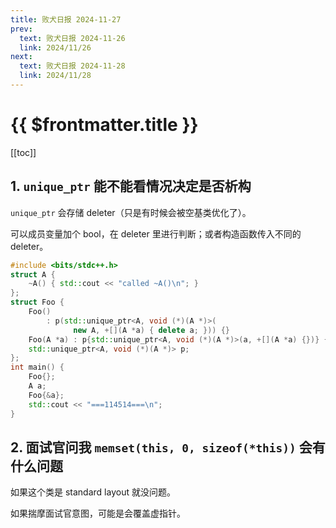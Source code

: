 ```yaml
---
title: 败犬日报 2024-11-27
prev:
  text: 败犬日报 2024-11-26
  link: 2024/11/26
next:
  text: 败犬日报 2024-11-28
  link: 2024/11/28
---
```


# {{ $frontmatter.title }}

[[toc]]

## 1. `unique_ptr` 能不能看情况决定是否析构

`unique_ptr` 会存储 deleter（只是有时候会被空基类优化了）。

可以成员变量加个 bool，在 deleter 里进行判断；或者构造函数传入不同的 deleter。

```cpp
#include <bits/stdc++.h>
struct A {
    ~A() { std::cout << "called ~A()\n"; }
};
struct Foo {
    Foo()
        : p(std::unique_ptr<A, void (*)(A *)>(
              new A, +[](A *a) { delete a; })) {}
    Foo(A *a) : p{std::unique_ptr<A, void (*)(A *)>(a, +[](A *a) {})} {}
    std::unique_ptr<A, void (*)(A *)> p;
};
int main() {
    Foo{};
    A a;
    Foo{&a};
    std::cout << "===114514===\n";
}
```

## 2. 面试官问我 `memset(this, 0, sizeof(*this))` 会有什么问题

如果这个类是 standard layout 就没问题。

如果揣摩面试官意图，可能是会覆盖虚指针。
